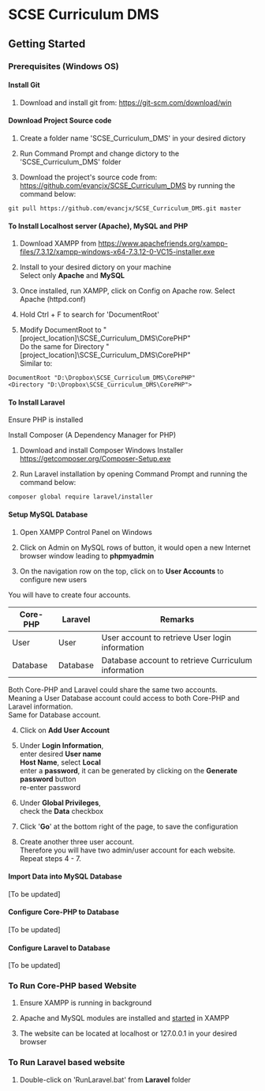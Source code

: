 # SCSE Curriculum DMS

## Getting Started

### Prerequisites (Windows OS)

#### Install Git

1. Download and install git from: https://git-scm.com/download/win

#### Download Project Source code

1. Create a folder name 'SCSE_Curriculum_DMS' in your desired dictory

2. Run Command Prompt and change dictory to the 'SCSE_Curriculum_DMS' folder

3. Download the project's source code from: https://github.com/evancjx/SCSE_Curriculum_DMS by running the command below:

``` git pull https://github.com/evancjx/SCSE_Curriculum_DMS.git master ```

#### To Install Localhost server (Apache), MySQL and PHP

1. Download XAMPP from https://www.apachefriends.org/xampp-files/7.3.12/xampp-windows-x64-7.3.12-0-VC15-installer.exe

2. Install to your desired dictory on your machine<br>
Select only <b>Apache</b> and <b>MySQL</b>

3. Once installed, run XAMPP, click on Config on Apache row. Select Apache (httpd.conf)

4. Hold Ctrl + F to search for 'DocumentRoot'

5. Modify DocumentRoot to "[project_location]\SCSE_Curriculum_DMS\CorePHP"<br>
Do the same for Directory "[project_location]\SCSE_Curriculum_DMS\CorePHP"<br>
Similar to:

```
DocumentRoot "D:\Dropbox\SCSE_Curriculum_DMS\CorePHP"
<Directory "D:\Dropbox\SCSE_Curriculum_DMS\CorePHP">
```

#### To Install Laravel

Ensure PHP is installed

Install Composer (A Dependency Manager for PHP)

1. Download and install Composer Windows Installer https://getcomposer.org/Composer-Setup.exe

2. Run Laravel installation by opening Command Prompt and running the command below:

``` composer global require laravel/installer ```

#### Setup MySQL Database

1. Open XAMPP Control Panel on Windows

2. Click on Admin on MySQL rows of button, it would open a new Internet browser window leading to <b>phpmyadmin</b>

3. On the navigation row on the top, click on to <b>User Accounts</b> to configure new users

You will have to create four accounts.

| Core-PHP	    | Laravel	    | Remarks    	|
| ------------- | ------------- | ------------- |
| User  		| User			| User account to retrieve User login information |
| Database  	| Database		| Database account to retrieve Curriculum information |

Both Core-PHP and Laravel could share the same two accounts. <br>
Meaning a User Database account could access to both Core-PHP and Laravel information.<br>
Same for Database account.

4. Click on <b>Add User Account</b>

5. Under <b>Login Information</b>, <br>
enter desired <b>User name</b><br>
<b>Host Name</b>, select <b>Local</b><br>
enter a <b>password</b>, it can be generated by clicking on the <b>Generate password</b> button<br>
re-enter password

6. Under <b>Global Privileges</b>, <br>
check the <b>Data</b> checkbox

7. Click '<b>Go</b>' at the bottom right of the page, to save the configuration

8. Create another three user account. <br>
Therefore you will have two admin/user account for each website.<br>
Repeat steps 4 - 7.

#### Import Data into MySQL Database

[To be updated]

#### Configure Core-PHP to Database

[To be updated]

#### Configure Laravel to Database

[To be updated]

### To Run Core-PHP based Website

1. Ensure XAMPP is running in background

2. Apache and MySQL modules are installed and <u>started</u> in XAMPP

3. The website can be located at localhost or 127.0.0.1 in your desired browser

### To Run Laravel based website

1. Double-click on 'RunLaravel.bat' from <b>Laravel</b> folder

